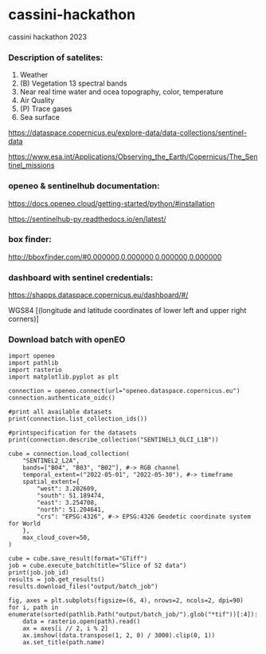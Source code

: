 # cassini-hackathon
cassini hackathon 2023

### Description of satelites:
1. Weather
2. (B) Vegetation 13 spectral bands
3. Near real time water and ocea topography, color, temperature
4. Air Quality
5. (P) Trace gases
6. Sea surface
   
https://dataspace.copernicus.eu/explore-data/data-collections/sentinel-data

https://www.esa.int/Applications/Observing_the_Earth/Copernicus/The_Sentinel_missions

### openeo & sentinelhub documentation:

https://docs.openeo.cloud/getting-started/python/#installation

https://sentinelhub-py.readthedocs.io/en/latest/

### box finder:

http://bboxfinder.com/#0.000000,0.000000,0.000000,0.000000

### dashboard with sentinel credentials:

https://shapps.dataspace.copernicus.eu/dashboard/#/

WGS84
[(longitude and latitude coordinates of lower left and upper right corners)]

### Download batch with openEO

```
import openeo
import pathlib
import rasterio
import matplotlib.pyplot as plt

connection = openeo.connect(url="openeo.dataspace.copernicus.eu")
connection.authenticate_oidc()

#print all available datasets
print(connection.list_collection_ids())

#printspecification for the datasets
print(connection.describe_collection("SENTINEL3_OLCI_L1B"))

cube = connection.load_collection(
    "SENTINEL2_L2A",
    bands=["B04", "B03", "B02"], #-> RGB channel
    temporal_extent=("2022-05-01", "2022-05-30"), #-> timeframe
    spatial_extent={
        "west": 3.202609,
        "south": 51.189474,
        "east": 3.254708,
        "north": 51.204641,
        "crs": "EPSG:4326", #-> EPSG:4326 Geodetic coordinate system for World
    },
    max_cloud_cover=50,
)

cube = cube.save_result(format="GTiff")
job = cube.execute_batch(title="Slice of S2 data")
print(job.job_id)
results = job.get_results()
results.download_files("output/batch_job")

fig, axes = plt.subplots(figsize=(6, 4), nrows=2, ncols=2, dpi=90)
for i, path in enumerate(sorted(pathlib.Path("output/batch_job/").glob("*tif"))[:4]):
    data = rasterio.open(path).read()
    ax = axes[i // 2, i % 2]
    ax.imshow((data.transpose(1, 2, 0) / 3000).clip(0, 1))
    ax.set_title(path.name)

```
